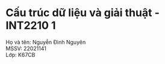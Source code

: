 # Cấu trúc dữ liệu và giải thuật - INT2210 1  
Họ và tên: Nguyễn Đình Nguyên <br />
MSSV: 22021141 <br />
Lớp: K67CB  <br />
